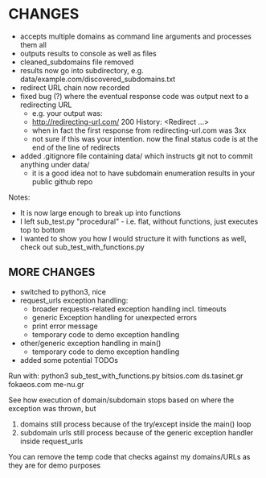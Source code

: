 # CHANGES

- accepts multiple domains as command line arguments and processes them all
- outputs results to console as well as files
- cleaned_subdomains file removed
- results now go into subdirectory, e.g. data/example.com/discovered_subdomains.txt
- redirect URL chain now recorded
- fixed bug (?) where the eventual response code was output next to a redirecting URL
  - e.g. your output was:
  - http://redirecting-url.com/ 200 History: <Redirect ...>
  - when in fact the first response from redirecting-url.com was 3xx 
  - not sure if this was your intention. now the final status code is at the end of the line of redirects
- added .gitignore file containing data/ which instructs git not to commit anything under data/
  - it is a good idea not to have subdomain enumeration results in your public github repo

Notes:
- It is now large enough to break up into functions
- I left sub_test.py "procedural" - i.e. flat, without functions, just executes top to bottom
- I wanted to show you how I would structure it with functions as well, check out sub_test_with_functions.py

## MORE CHANGES

- switched to python3, nice
- request_urls exception handling:
  - broader requests-related exception handling incl. timeouts
  - generic Exception handling for unexpected errors
  - print error message
  - temporary code to demo exception handling
- other/generic exception handling in main()
  - temporary code to demo exception handling
- added some potential TODOs


Run with: python3 sub_test_with_functions.py bitsios.com ds.tasinet.gr fokaeos.com me-nu.gr

See how execution of domain/subdomain stops based on where the exception was thrown, but
1) domains still process because of the try/except inside the main() loop
2) subdomain urls still process because of the generic exception handler inside request_urls

You can remove the temp code that checks against my domains/URLs as they are for demo purposes
